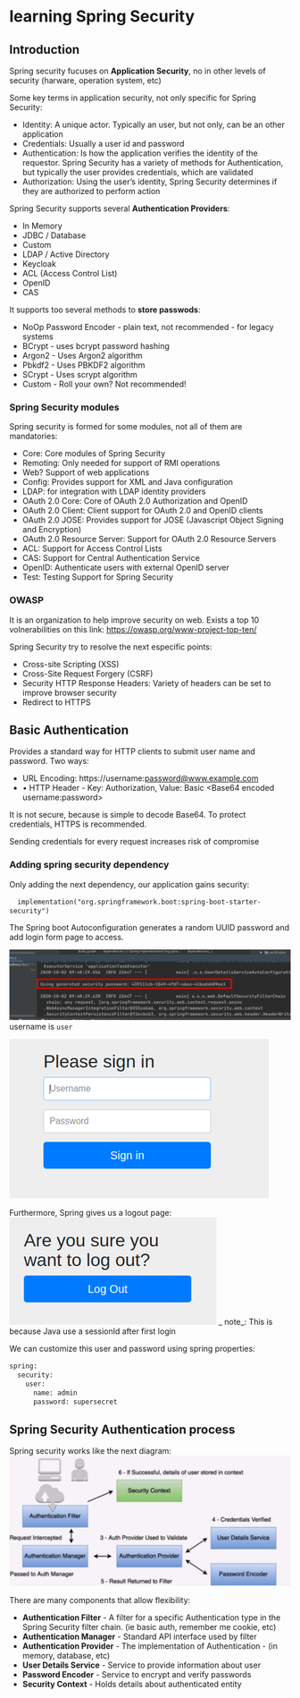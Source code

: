 # learning Spring Security

## Introduction
Spring security fucuses on **Application Security**, no in other levels of security (harware, operation system, etc)

Some key terms in application security, not only specific for Spring Security:
- Identity: A unique actor. Typically an user, but not only, can be an other application
- Credentials: Usually a user id and password
- Authentication: Is how the application verifies the identity of the requestor. Spring Security has a variety of methods for Authentication, but typically the user provides credentials, which are validated
- Authorization: Using the user’s identity, Spring Security determines if they are authorized to perform action

Spring Security supports several **Authentication Providers**:
- In Memory
- JDBC / Database
- Custom
- LDAP / Active Directory
- Keycloak
- ACL (Access Control List)
- OpenID
- CAS

It supports too several methods to **store passwods**:
- NoOp Password Encoder - plain text, not recommended - for legacy systems
- BCrypt - uses bcrypt password hashing
- Argon2 - Uses Argon2 algorithm
- Pbkdf2 - Uses PBKDF2 algorithm
- SCrypt - Uses scrypt algorithm
- Custom - Roll your own? Not recommended! 

### Spring Security modules
Spring security is formed for some modules, not all of them are mandatories:
- Core: Core modules of Spring Security
- Remoting: Only needed for support of RMI operations
- Web? Support of web applications
- Config: Provides support for XML and Java configuration
- LDAP: for integration with LDAP identity providers
- OAuth 2.0 Core: Core of OAuth 2.0 Authorization and OpenID
- OAuth 2.0 Client: Client support for OAuth 2.0 and OpenID clients 
- OAuth 2.0 JOSE: Provides support for JOSE (Javascript Object Signing and Encryption)
- OAuth 2.0 Resource Server: Support for OAuth 2.0 Resource Servers
- ACL: Support for Access Control Lists
- CAS: Support for Central Authentication Service
- OpenID: Authenticate users with external OpenID server
- Test: Testing Support for Spring Security 

### OWASP
It is an organization to help improve security on web. Exists a top 10 volnerabilities on this link: https://owasp.org/www-project-top-ten/

Spring Security try to resolve the next especific points:
- Cross-site Scripting (XSS)
- Cross-Site Request Forgery (CSRF)
- Security HTTP Response Headers: Variety of headers can be set to improve browser security
- Redirect to HTTPS

## Basic Authentication
Provides a standard way for HTTP clients to submit user name and password. Two ways:
- URL Encoding: https://username:password@www.example.com
- • HTTP Header - Key: Authorization, Value: Basic \<Base64 encoded username:password\>

It is not secure, because is simple to decode Base64. To protect credentials, HTTPS is recommended.

Sending credentials for every request increases risk of compromise

### Adding spring security dependency
Only adding the next dependency, our application gains security:

```
  implementation("org.springframework.boot:spring-boot-starter-security")
```
The Spring boot Autoconfiguration generates a random UUID password and add login form page to access.

![password](images/randompassword.png)
username is `user`

![loginpage](images/loginpage.png)

Furthermore, Spring gives us a logout page:
![logout](images/logout.png)
_ note_: This is because Java use a sessionId after first login

We can customize this user and password using spring properties:
```
spring:
  security:
    user:
      name: admin
      password: supersecret
```

## Spring Security Authentication process

Spring security works like the next diagram:
![spring filters](images/securityFilter.png)

There are many components that allow flexibility:
- **Authentication Filter** - A filter for a specific Authentication type in the Spring Security filter
chain. (ie basic auth, remember me cookie, etc)
- **Authentication Manager** - Standard API interface used by filter
- **Authentication Provider** - The implementation of Authentication - (in memory, database, etc)
- **User Details Service** - Service to provide information about user
- **Password Encoder** - Service to encrypt and verify passwords
- **Security Context** - Holds details about authenticated entity 